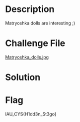 # Description
Matryoshka dolls are interesting ;)

# Challenge File
[Matryoshka_dolls.jpg](Stego/MatryoshkaDolls/Matryoshka_dolls.jpg)

# Solution

# Flag
IAU_CYS{H1dd3n_St3go}

